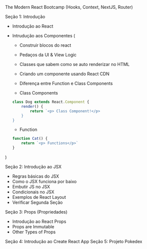 The Modern React Bootcamp (Hooks, Context, NextJS, Router)

Seção 1: Introdução

- Introdução ao React
- Intrudução aos Componentes (
    - Construir blocos do react
    - Pedaços da UI & View Logic
    - Classes que sabem como se auto renderizar no HTML
    - Criando um componente usando React CDN
    - Diferença entre Function e Class Components

    - Class Components
    ```js
    class Dog extends React.Component {
        render() {
            return `<p> Class Component!</p>
        }
    }
    ```

    - Function
    ```js
    function Cat() {
        return `<p> Functions</p>`
    }
    ```
)

Seção 2: Introdução ao JSX
 - Regras básicas do JSX
 - Como o JSX funciona por baixo
 - Embutir JS no JSX
 - Condicionais no JSX
 - Exemplos de React Layout
 - Verificar Segunda Seção

Seção 3: Props (Propriedades)
- Introdução ao React Props
- Props are Immutable
- Other Types of Props


Seção 4: Introdução ao Create React App
Seção 5: Projeto Pokedex




